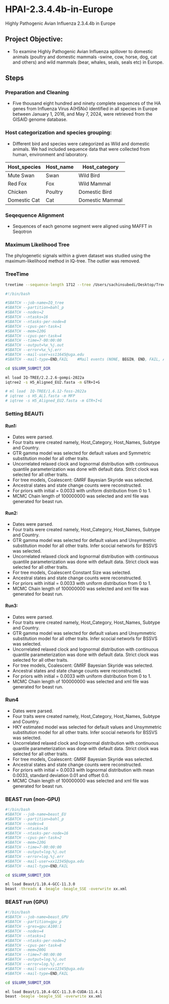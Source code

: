 # HPAI-2.3.4.4b-in-Europe
Highly Pathogenic Avian Influenza 2.3.4.4b in Europe

## Project Objective:

- To examine Highly Pathogenic Avian Influenza spillover to domestic animals (poultry and domestic mammals -swine, cow, horse, dog, cat and others) and wild mammals (bear, whales, seals, seals etc) in Europe.
  
## Steps

### Preparation and Cleaning
- Five thousand eight hundred and ninety complete sequences of the HA genes from Influenza Virus A(H5Nx) identified in all species in Europe between January 1, 2016, and May 7, 2024, were retrieved from the GISAID genome database.
### Host categorization and species grouping:
- Different bird and species were categorized as Wild and domestic animals. We had  included sequence data that were collected from human, environment and laboratory.

| Host_species | Host_name | Host_category|
|--------------|-----------------|--------|
| Mute Swan  | Swan        |Wild Bird    |
| Red Fox    | Fox         |Wild Mammal    |
| Chicken    | Poultry      |Domestic Bird   |
| Domestic Cat   | Cat      |Domestic Mammal   |

### Seqequence Alignment
- Sequences of each genome segment were aligned using MAFFT in Seqotron
  
### Maximum Likelihood Tree
The phylogenetic signals within a given dataset was studied using the maximum-likelihood method in IQ-tree. The outlier was removed.

### TreeTime

```bash
treetime --sequence-length 1712 --tree /Users/sachinsubedi/Desktop/Treetime/may22/tree.nwk --dates /Users/sachinsubedi/Desktop/Treetime/may22/metadata1.csv --clock-filter 3.0 --reroot ML
```

```bash
#!/bin/bash

#SBATCH --job-name=IQ_tree
#SBATCH --partition=bahl_p
#SBATCH --nodes=2
#SBATCH --ntasks=16
#SBATCH --ntasks-per-node=8
#SBATCH --cpus-per-task=1    
#SBATCH --mem=120G
#SBATCH --cpus-per-task=4
#SBATCH --time=7-00:00:00
#SBATCH --output=%x_%j.out
#SBATCH --error=%x_%j.err
#SBATCH --mail-user=ss11645@uga.edu
#SBATCH --mail-type=END,FAIL    #Mail events (NONE, BEGIN, END, FAIL, ALL)

cd $SLURM_SUBMIT_DIR

ml load IQ-TREE/2.2.2.6-gompi-2022a
iqtree2 -s H5_Aligned_EU2.fasta -m GTR+I+G

# ml load  IQ-TREE/1.6.12-foss-2022a
# iqtree -s H5_AL1.fasta -m MFP
# iqtree -s H5_Aligned_EU2.fasta -m GTR+I+G
```
### Setting BEAUTi
#### Run1:
- Dates were parsed.
- Four traits were created namely, Host_Category, Host_Names, Subtype and Country.
- GTR gamma model was selected for default values and Symmetric substitution model for all other traits.
- Uncorrelated relaxed clock and lognormal distribution with continuous quantile parameterization was done with default data. Strict clock was selected for all other traits.
- For tree models, Coalescent: GMRF Bayesian Skyride was selected.
- Ancestral states and state change counts were reconstructed.
- For priors with initial = 0.0033 with uniform distribution from 0 to 1.
- MCMC Chain length of 100000000 was selected and xml file was generated for beast run.

#### Run2:
- Dates were parsed.
- Four traits were created namely, Host_Category, Host_Names, Subtype and Country.
- GTR gamma model was selected for default values and Unsymmetric substitution model for all other traits. Infer scocial networls for BSSVS was selected.
- Uncorrelated relaxed clock and lognormal distribution with continuous quantile parameterization was done with default data. Strict clock was selected for all other traits.
- For tree models, Coalescent Constant Size was selected.
- Ancestral states and state change counts were reconstructed.
- For priors with initial = 0.0033 with uniform distribution from 0 to 1.
- MCMC Chain length of 100000000 was selected and xml file was generated for beast run.

#### Run3:
- Dates were parsed.
- Four traits were created namely, Host_Category, Host_Names, Subtype and Country.
- GTR gamma model was selected for default values and Unsymmetric substitution model for all other traits. Infer scocial networls for BSSVS was selected.
- Uncorrelated relaxed clock and lognormal distribution with continuous quantile parameterization was done with default data. Strict clock was selected for all other traits.
- For tree models, Coalescent: GMRF Bayesian Skyride was selected.
- Ancestral states and state change counts were reconstructed.
- For priors with initial = 0.0033 with uniform distribution from 0 to 1.
- MCMC Chain length of 100000000 was selected and xml file was generated for beast run.

### Run4
- Dates were parsed.
- Four traits were created namely, Host_Category, Host_Names, Subtype and Country.
- HKY estimated model was selected for default values and Unsymmetric substitution model for all other traits. Infer scocial networls for BSSVS was selected.
- Uncorrelated relaxed clock and lognormal distribution with continuous quantile parameterization was done with default data. Strict clock was selected for all other traits.
- For tree models, Coalescent: GMRF Bayesian Skyride was selected.
- Ancestral states and state change counts were reconstructed.
- For priors with initial = 0.0033 with lognormal distribution with mean 0.0033, standard deviation 0.01 and offset 0.0.
- MCMC Chain length of 100000000 was selected and xml file was generated for beast run.

### BEAST run (non-GPU)
```bash
#!/bin/bash
#SBATCH --job-name=beast_EU
#SBATCH --partition=bahl_p
#SBATCH --nodes=4
#SBATCH --ntasks=16
#SBATCH --ntasks-per-node=16
#SBATCH --cpus-per-task=2   
#SBATCH --mem=120G
#SBATCH --time=7-00:00:00
#SBATCH --output=log.%j.out
#SBATCH --error=log.%j.err
#SBATCH --mail-user=xx12345@uga.edu  
#SBATCH --mail-type=END,FAIL

cd $SLURM_SUBMIT_DIR

ml load Beast/1.10.4-GCC-11.3.0
beast -threads 4 -beagle -beagle_SSE -overwrite xx.xml
```


### BEAST run (GPU)
```bash
#!/bin/bash
#SBATCH --job-name=beast_GPU
#SBATCH --partition=gpu_p
#SBATCH --gres=gpu:A100:1
#SBATCH --nodes=4
#SBATCH --ntasks=1
#SBATCH --ntasks-per-node=2
#SBATCH --cpus-per-task=8  
#SBATCH --mem=200G
#SBATCH --time=7-00:00:00
#SBATCH --output=log.%j.out
#SBATCH --error=log.%j.err
#SBATCH --mail-user=xx12345@uga.edu  
#SBATCH --mail-type=END,FAIL

cd $SLURM_SUBMIT_DIR

ml load Beast/1.10.4-GCC-11.3.0-CUDA-11.4.1
beast -beagle -beagle_SSE -overwrite xx.xml
```






